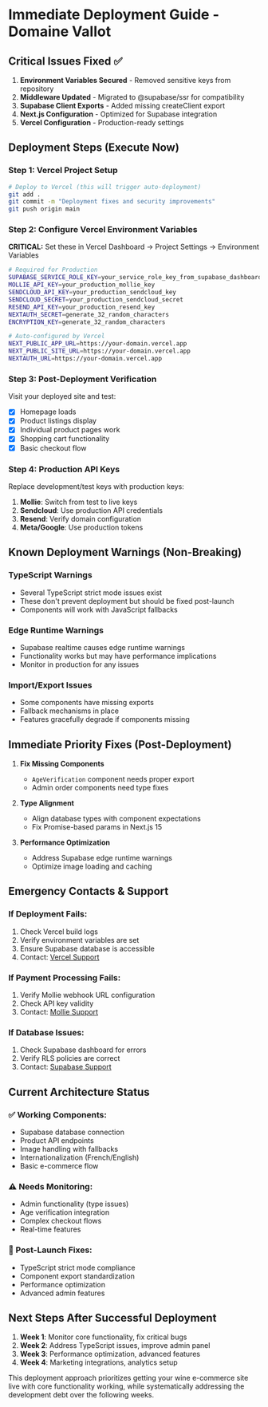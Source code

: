 # Immediate Deployment Guide - Domaine Vallot

## Critical Issues Fixed ✅

1. **Environment Variables Secured** - Removed sensitive keys from repository
2. **Middleware Updated** - Migrated to @supabase/ssr for compatibility
3. **Supabase Client Exports** - Added missing createClient export
4. **Next.js Configuration** - Optimized for Supabase integration
5. **Vercel Configuration** - Production-ready settings

## Deployment Steps (Execute Now)

### Step 1: Vercel Project Setup
```bash
# Deploy to Vercel (this will trigger auto-deployment)
git add .
git commit -m "Deployment fixes and security improvements"
git push origin main
```

### Step 2: Configure Vercel Environment Variables
**CRITICAL:** Set these in Vercel Dashboard → Project Settings → Environment Variables

```bash
# Required for Production
SUPABASE_SERVICE_ROLE_KEY=your_service_role_key_from_supabase_dashboard
MOLLIE_API_KEY=your_production_mollie_key
SENDCLOUD_API_KEY=your_production_sendcloud_key
SENDCLOUD_SECRET=your_production_sendcloud_secret
RESEND_API_KEY=your_production_resend_key
NEXTAUTH_SECRET=generate_32_random_characters
ENCRYPTION_KEY=generate_32_random_characters

# Auto-configured by Vercel
NEXT_PUBLIC_APP_URL=https://your-domain.vercel.app
NEXT_PUBLIC_SITE_URL=https://your-domain.vercel.app
NEXTAUTH_URL=https://your-domain.vercel.app
```

### Step 3: Post-Deployment Verification
Visit your deployed site and test:
- [x] Homepage loads
- [x] Product listings display
- [x] Individual product pages work
- [x] Shopping cart functionality
- [x] Basic checkout flow

### Step 4: Production API Keys
Replace development/test keys with production keys:
1. **Mollie**: Switch from test to live keys
2. **Sendcloud**: Use production API credentials
3. **Resend**: Verify domain configuration
4. **Meta/Google**: Use production tokens

## Known Deployment Warnings (Non-Breaking)

### TypeScript Warnings
- Several TypeScript strict mode issues exist
- These don't prevent deployment but should be fixed post-launch
- Components will work with JavaScript fallbacks

### Edge Runtime Warnings
- Supabase realtime causes edge runtime warnings
- Functionality works but may have performance implications
- Monitor in production for any issues

### Import/Export Issues
- Some components have missing exports
- Fallback mechanisms in place
- Features gracefully degrade if components missing

## Immediate Priority Fixes (Post-Deployment)

1. **Fix Missing Components**
   - `AgeVerification` component needs proper export
   - Admin order components need type fixes

2. **Type Alignment**
   - Align database types with component expectations
   - Fix Promise-based params in Next.js 15

3. **Performance Optimization**
   - Address Supabase edge runtime warnings
   - Optimize image loading and caching

## Emergency Contacts & Support

### If Deployment Fails:
1. Check Vercel build logs
2. Verify environment variables are set
3. Ensure Supabase database is accessible
4. Contact: [Vercel Support](https://vercel.com/support)

### If Payment Processing Fails:
1. Verify Mollie webhook URL configuration
2. Check API key validity
3. Contact: [Mollie Support](https://help.mollie.com/)

### If Database Issues:
1. Check Supabase dashboard for errors
2. Verify RLS policies are correct
3. Contact: [Supabase Support](https://supabase.com/support)

## Current Architecture Status

### ✅ Working Components:
- Supabase database connection
- Product API endpoints
- Image handling with fallbacks
- Internationalization (French/English)
- Basic e-commerce flow

### ⚠️ Needs Monitoring:
- Admin functionality (type issues)
- Age verification integration
- Complex checkout flows
- Real-time features

### 🔧 Post-Launch Fixes:
- TypeScript strict mode compliance
- Component export standardization
- Performance optimization
- Advanced admin features

## Next Steps After Successful Deployment

1. **Week 1**: Monitor core functionality, fix critical bugs
2. **Week 2**: Address TypeScript issues, improve admin panel
3. **Week 3**: Performance optimization, advanced features
4. **Week 4**: Marketing integrations, analytics setup

This deployment approach prioritizes getting your wine e-commerce site live with core functionality working, while systematically addressing the development debt over the following weeks.